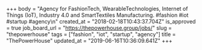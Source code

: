 +++
body = "Agency for FashionTech, WearableTechnologies, Internet of Things (IoT), Industry 4.0 and SmartTextiles Manufacturing. #fashion #iot #startup #agency\n"
created_at = "2018-02-18T10:43:37.704Z"
is_approved = true
job_board_url = "https://thepowerhouse.group/jobs/"
slug = "thepowerhouse"
tags = ["fashion", "iot", "startup", "agency"]
title = "ThePowerHouse"
updated_at = "2019-06-16T10:36:09.641Z"
+++
